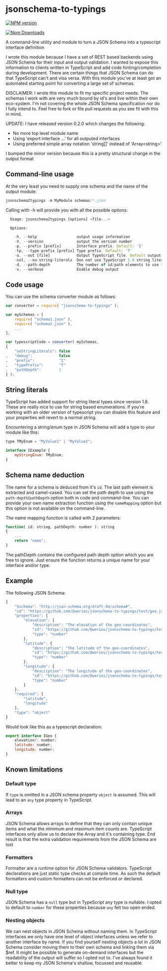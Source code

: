 # jsonschema-to-typings

[![NPM version](https://badge.fury.io/js/jsonschema-to-typings.png)](http://badge.fury.io/js/jsonschema-to-typings)

[![Npm Downloads](https://nodei.co/npm/jsonschema-to-typings.png?downloads=true&stars=true)](https://nodei.co/npm/jsonschema-to-typings.png?downloads=true&stars=true)

A command-line utility and module to turn a JSON Schema into a typescript interface definition

I wrote this module because I have a set of REST based backends using JSON Schema for their input and output validation.
I wanted to expose this information to clients written in TypeScript and add code hinting/completion during development.
There are certain things that JSON Schema can do that TypeScript can't and visa versa.
With this module you've at least got an automated starting point for converting a large set of schemas.

DISCLAIMER: I wrote this module to fit my specific project needs.
The schemas I work with are very much bound by id's and live within their own eco-system.
I'm not covering the whole JSON Schema specification nor do I fully intend to.
Feel free to fork or file pull requests as you see fit with this in mind.

UPDATE: I have released version 0.2.0 which changes the following:

* No more top level module name
* Using 'export interface ...' for all outputed interfaces
* Using preferred simple array notation 'string[]' instead of 'Array\<string\>'

I bumped the minor version because this is a pretty structural change in the output format

## Command-line usage

At the very least you need to supply one schema and the name of the output module:

```javascript
jsonschema2typings -m MyModule schemas/*.json
```

Calling with -h will provide you with all the possible options:

```javascript
  Usage: jsonschema2typings [options] <file...>

  Options:

    -h, --help                  output usage information
    -V, --version               output the version number
    -p, --prefix [prefix]       Interface prefix. Default: 'I'
    -tp, --type-prefix [prefix] Type prefix. Default: 'T'
    -o, --out [file]            Output TypeScript file. Default output is to STDOUT
    -nsl, --no-string-literals  Don not use TypeScript 1.8 string literals for enums
    -d, --path-depth            The number of id/path elements to use for name resolution. Default: 1
    -v, --verbose               Enable debug output
```

## Code usage

You can use the schema converter module as follows:

```javascript
var converter = require( "jsonschema-to-typings" );

var mySchemas = [
    require( "schema1.json" ),
    require( "schema2.json" ),
    ...
];

var typescriptCode = converter( mySchemas,
{
    "noStringLiterals": false
,   "debug":            false
,   "prefix":           "I"
,   "typePrefix":       "T"
,   "pathDepth":        1
} );
```

## String literals

TypeScript has added support for string literal types since version 1.8. These are really nice to use for string based enumerations.
If you're working with an older version of typescript you can disable this feature and your properties will revert to a normal string.

Encountering a string/enum type in JSON Schema will add a type to your module like this:

```javascript
type TMyEnum = "MyValue1" | "MyValue2";

interface IExample {
    myStringEnum: TMyEnum;
}
```

## Schema name deduction

The name for a schema is deduced from it's `id`. The last path element is extracted and camel-cased.
You can set the path depth to use using the `path-depth`/`pathDepth` option both in code and command-line.
You can provide your own name extraction function using the `nameMapping` option but this option is not available on the command-line.

The name mapping function is called with 2 parameters:

```javascript
function( id: string, pathDepth: number ): string
{
    ...
    return "name";
}

```

The pathDepth contains the configured path depth option which you are free to ignore.
Just ensure the function returns a unique name for your interface and/or type.

## Example

The following JSON Schema:

```javascript
{
    "$schema": "http://json-schema.org/draft-04/schema#",
    "id": "https://github.com/Qwerios/jsonschema-to-typings/test/geo.json",
    "properties": {
        "elevation": {
            "description": "The elevation of the geo-coordinates",
            "id": "https://github.com/Qwerios/jsonschema-to-typings/test/geo.json/elevation",
            "type": "number"
        },
        "latitude": {
            "description": "The latitude of the geo-coordinates",
            "id": "https://github.com/Qwerios/jsonschema-to-typings/test/geo.json/latitude",
            "type": "number"
        },
        "longitude": {
            "description": "The longitude of the geo-coordinates",
            "id": "https://github.com/Qwerios/jsonschema-to-typings/test/geo.json/longitude",
            "type": "number"
        }
    },
    "required": [
        "latitude",
        "longitude"
    ],
    "type": "object"
}
```

Would look like this as a typescript declaration:

```javascript
export interface IGeo {
    elevation?: number;
    latitude: number;
    longitude: number;
}
```

## Known limitations

### Default type

If `type` is omitted in a JSON schema property `object` is assumed. This will lead to an `any` type property in TypeScript.

### Arrays

JSON Schema allows arrays to define that they can only contain unique items and what the minimum and maximum item counts are.
TypeScript interfaces only allow us to declare the Array and it's containing type.
End result is that the extra validation requirements from the JSON Schema are lost

### Formatters

Formatter are a runtime option for JSON Schema validators. TypeScript declarations are just static type checks at compile time.
As such the default formatters and custom formatters can not be enforced or declared.

### Null type

JSON Schema has a `null` type but in TypeScript any type is nullable.
I opted to default to `number` for these properties because `any` felt too open ended.

### Nesting objects

We can nest objects in JSON Schema without naming them.
In TypeScript interfaces we only have one level of object interfaces unless we refer to another interface by name.
If you find yourself nesting objects a lot in JSON Schema consider moving them to their own schema and linking them via $ref.
It might be possible to generate on-demand interfaces but the readability of the output will suffer so I opted not to.
I've always found it better to keep my JSON Schema's shallow, focussed and reusable.
